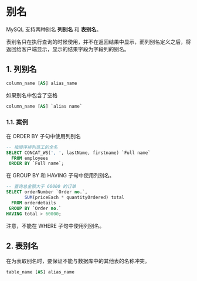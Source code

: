 # 别名

MySQL 支持两种别名 **列别名** 和 **表别名**。

表别名只在执行查询的时候使用，并不在返回结果中显示，而列别名定义之后，将返回给客户端显示，显示的结果字段为字段列的别名。

## 1. 列别名

```sql
column_name [AS] alias_name
```

如果别名中包含了空格

```sql
column_name [AS] `alias name`
```

### 1.1. 案例

在 ORDER BY 子句中使用列别名

```sql
-- 按顺序排列员工的全名
SELECT CONCAT_WS(', ', lastName, firstname) `Full name`
  FROM employees
 ORDER BY `Full name`;
```

在 GROUP BY 和 HAVING 子句中使用列别名。

```sql
-- 查询总金额大于 60000 的订单
SELECT orderNumber `Order no.`,
       SUM(priceEach * quantityOrdered) total
  FROM orderdetails
 GROUP BY `Order no.`
HAVING total > 60000;
```

注意，不能在 WHERE 子句中使用列别名。

## 2. 表别名

在为表取别名时，要保证不能与数据库中的其他表的名称冲突。

```sql
table_name [AS] alias_name
```
